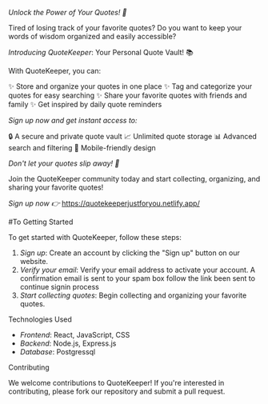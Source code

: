 *Unlock the Power of Your Quotes! 🚀*

Tired of losing track of your favorite quotes? Do you want to keep your words of wisdom organized and easily accessible?

*Introducing QuoteKeeper*: Your Personal Quote Vault! 📚

With QuoteKeeper, you can:

✨ Store and organize your quotes in one place
✨ Tag and categorize your quotes for easy searching
✨ Share your favorite quotes with friends and family
✨ Get inspired by daily quote reminders

*Sign up now and get instant access to:*

🔒 A secure and private quote vault
📈 Unlimited quote storage
📊 Advanced search and filtering
📱 Mobile-friendly design

*Don't let your quotes slip away! 🤯*

Join the QuoteKeeper community today and start collecting, organizing, and sharing your favorite quotes!

*Sign up now 👉* https://quotekeeperjustforyou.netlify.app/

#To Getting Started


To get started with QuoteKeeper, follow these steps:

1. *Sign up*: Create an account by clicking the "Sign up" button on our website.
2. *Verify your email*: Verify your email address to activate your account. A confirmation email is sent to your spam box follow the link been sent to continue signin process
3. *Start collecting quotes*: Begin collecting and organizing your favorite quotes.

Technologies Used


- *Frontend*: React, JavaScript, CSS
- *Backend*: Node.js, Express.js
- *Database*: Postgressql 

Contributing


We welcome contributions to QuoteKeeper! If you're interested in contributing, please fork our repository and submit a pull request.